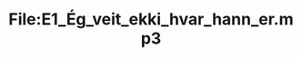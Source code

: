 ---
title: File:E1_Ég_veit_ekki_hvar_hann_er.mp3
recording of: Ég veit ekki hvar hann er.
reading speed: slow
speaker: E
license: CC0
---